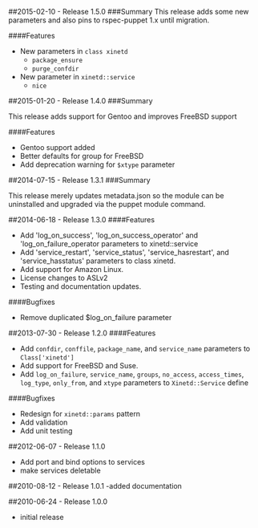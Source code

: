 ##2015-02-10 - Release 1.5.0
###Summary
This release adds some new parameters and also pins to rspec-puppet 1.x until migration.

####Features
- New parameters in `class xinetd`
  - `package_ensure`
  - `purge_confdir`
- New parameter in `xinetd::service`
  - `nice`

##2015-01-20 - Release 1.4.0
###Summary

This release adds support for Gentoo and improves FreeBSD support

####Features
- Gentoo support added
- Better defaults for group for FreeBSD
- Add deprecation warning for `$xtype` parameter

##2014-07-15 - Release 1.3.1
###Summary

This release merely updates metadata.json so the module can be uninstalled and
upgraded via the puppet module command.

##2014-06-18 - Release 1.3.0
####Features
- Add 'log_on_success', 'log_on_success_operator' and 'log_on_failure_operator
parameters to xinetd::service
- Add 'service_restart', 'service_status', 'service_hasrestart', and
'service_hasstatus' parameters to class xinetd.
- Add support for Amazon Linux.
- License changes to ASLv2
- Testing and documentation updates.

####Bugfixes
- Remove duplicated $log_on_failure parameter

##2013-07-30 - Release 1.2.0
####Features
- Add `confdir`, `conffile`, `package_name`, and `service_name` parameters to
`Class['xinetd']`
- Add support for FreeBSD and Suse.
- Add `log_on_failure`, `service_name`, `groups`, `no_access`, `access_times`,
`log_type`, `only_from`, and `xtype` parameters to `Xinetd::Service` define

####Bugfixes
- Redesign for `xinetd::params` pattern
- Add validation
- Add unit testing

##2012-06-07 - Release 1.1.0
- Add port and bind options to services
- make services deletable

##2010-08-12 - Release 1.0.1
-added documentation

##2010-06-24 - Release 1.0.0
- initial release
